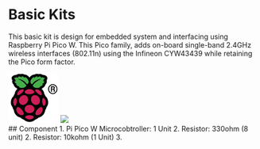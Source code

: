 # Basic Kits
This basic kit is design for embedded system and interfacing using Raspberry Pi Pico W. This Pico family, adds on-board single-band 2.4GHz wireless interfaces (802.11n) using the Infineon CYW43439 while retaining the Pico form factor.

<img src= "https://github.com/mymadi/FKTE-Cytron/blob/main/Basic_Kits/images/COLOUR-Raspberry-Pi-Symbol-Registered.png" width="101" height="101" alt="Raspberry Pi Logo">
<img src= "https://norasmadi.unimap.edu.my/images/pipico.png">
<br>
## Component
1. Pi Pico W Microcobtroller: 1 Unit
2. Resistor: 330ohm (8 unit)
2. Resistor: 10kohm (1 Unit)
3. 
